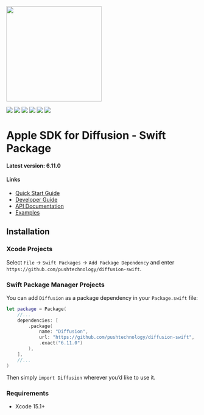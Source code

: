 
<img src="https://docs.pushtechnology.com/docs/6.11.0/manual/html/lib/img/logos/push-new.png" style="width:250px;"/>

<p/>

<p>
    <img src="https://img.shields.io/badge/Swift-5+-F06C33.svg" />
    <img src="https://img.shields.io/badge/iOS-15.0+-865EFC.svg" />
    <img src="https://img.shields.io/badge/iPadOS-15.0+-F65EFC.svg" />
    <img src="https://img.shields.io/badge/macOS-10.15+-179AC8.svg" />
    <img src="https://img.shields.io/badge/tvOS-15.0+-41465B.svg" />
    <a href="https://github.com/apple/swift-package-manager">
      <img src="https://img.shields.io/badge/spm-compatible-brightgreen.svg?style=flat" />
    </a>
</p>


<p align="center">


# Apple SDK for Diffusion - Swift Package

#### Latest version: 6.11.0

#### Links
- <a href="https://docs.pushtechnology.com/quickstart">Quick Start Guide</a>
- <a href="https://docs.pushtechnology.com/docs/6.11.0/manual/html/developerguide/developerguide_overview.html">Developer Guide</a>
- <a href="https://docs.pushtechnology.com/docs/6.11.0/apple">API Documentation</a>
- <a href="https://github.com/pushtechnology/diffusion-examples/tree/6.11/apple">Examples</a>


## Installation

### Xcode Projects

Select `File` -> `Swift Packages` -> `Add Package Dependency` and enter `https://github.com/pushtechnology/diffusion-swift`.


### Swift Package Manager Projects

You can add `Diffusion` as a package dependency in your `Package.swift` file:

```swift
let package = Package(
    //...
    dependencies: [
        .package(
            name: "Diffusion",
            url: "https://github.com/pushtechnology/diffusion-swift",
            .exact("6.11.0")
        ),
    ],
    //...
)
```

Then simply `import Diffusion` wherever you’d like to use it.


### Requirements

- Xcode 15.1+
